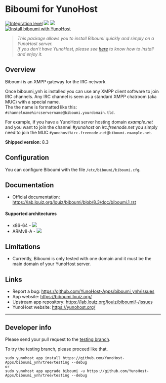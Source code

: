 # Biboumi for YunoHost

[![Integration level](https://dash.yunohost.org/integration/biboumi.svg)](https://dash.yunohost.org/appci/app/biboumi) ![](https://ci-apps.yunohost.org/ci/badges/biboumi.status.svg) ![](https://ci-apps.yunohost.org/ci/badges/biboumi.maintain.svg)  
[![Install biboumi with YunoHost](https://install-app.yunohost.org/install-with-yunohost.png)](https://install-app.yunohost.org/?app=biboumi)

> *This package allows you to install Biboumi quickly and simply on a YunoHost server.  
If you don't have YunoHost, please see [here](https://yunohost.org/#/install) to know how to install and enjoy it.*

## Overview

Biboumi is an XMPP gateway for the IRC network.

Once biboumi_ynh is installed you can use any XMPP client software to join IRC channels. Any IRC channel is seen as a standard XMPP chatroom (aka MUC) with a special name.  
The the name is formatted like this: `#channelname%ircservername@biboumi.yourdomain.tld`.

For example, if you have a YunoHost server hosting domain *example.net* and you want to join the channel *#yunohost* on *irc.freenode.net* you simply need to join the MUC `#yunohost%irc.freenode.net@biboumi.example.net`.

**Shipped version:** 8.3

## Configuration

You can configure Biboumi with the file `/etc/biboumi/biboumi.cfg`.

## Documentation

 * Official documentation: https://lab.louiz.org/louiz/biboumi/blob/8.3/doc/biboumi.1.rst

#### Supported architectures

* x86-64 - [![](https://ci-apps.yunohost.org/ci/logs/biboumi%20%28Community%29.svg)](https://ci-apps.yunohost.org/ci/apps/biboumi/)
* ARMv8-A - [![](https://ci-apps-arm.yunohost.org/ci/logs/biboumi%20%28Community%29.svg)](https://ci-apps-arm.yunohost.org/ci/apps/biboumi/)

## Limitations

* Currently, Biboumi is only tested with one domain and it must be the main domain of your YunoHost server.

## Links

 * Report a bug: https://github.com/YunoHost-Apps/biboumi_ynh/issues
 * App website: https://biboumi.louiz.org/
 * Upstream app repository: https://lab.louiz.org/louiz/biboumi/-/issues
 * YunoHost website: https://yunohost.org/

 ---

## Developer info

Please send your pull request to the [testing branch](https://github.com/YunoHost-Apps/biboumi_ynh/tree/testing).

To try the testing branch, please proceed like that.
```
sudo yunohost app install https://github.com/YunoHost-Apps/biboumi_ynh/tree/testing --debug
or
sudo yunohost app upgrade biboumi -u https://github.com/YunoHost-Apps/biboumi_ynh/tree/testing --debug
```
